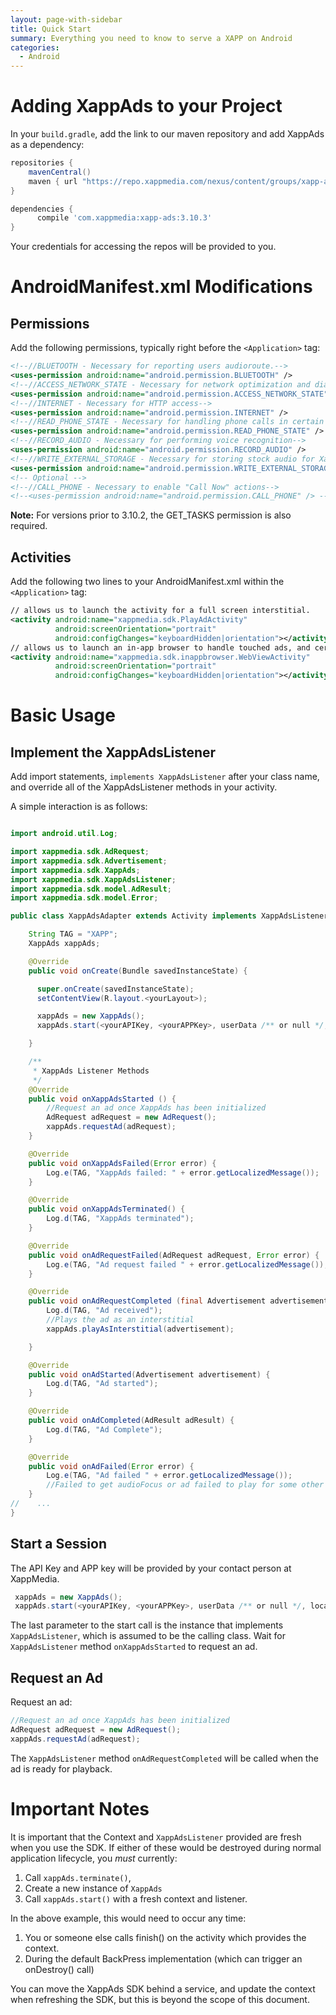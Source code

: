 ```yaml
---
layout: page-with-sidebar
title: Quick Start
summary: Everything you need to know to serve a XAPP on Android
categories:
  - Android
---
```


# Adding XappAds to your Project

In your `build.gradle`, add the link to our maven repository and add XappAds as a dependency:

```groovy
repositories {
    mavenCentral()
    maven { url "https://repo.xappmedia.com/nexus/content/groups/xapp-android/" }
}

dependencies {
      compile 'com.xappmedia:xapp-ads:3.10.3'
}

```

Your credentials for accessing the repos will be provided to you.

# AndroidManifest.xml Modifications

## Permissions

Add the following permissions, typically right before the `<Application>` tag:

```xml
<!--//BLUETOOTH - Necessary for reporting users audioroute.-->
<uses-permission android:name="android.permission.BLUETOOTH" />
<!--//ACCESS_NETWORK_STATE - Necessary for network optimization and diagnostics.-->
<uses-permission android:name="android.permission.ACCESS_NETWORK_STATE" />
<!--//INTERNET - Necessary for HTTP access-->
<uses-permission android:name="android.permission.INTERNET" />
<!--//READ_PHONE_STATE - Necessary for handling phone calls in certain situations-->
<uses-permission android:name="android.permission.READ_PHONE_STATE" />
<!--//RECORD_AUDIO - Necessary for performing voice recognition-->
<uses-permission android:name="android.permission.RECORD_AUDIO" />
<!--//WRITE_EXTERNAL_STORAGE - Necessary for storing stock audio for XappAds on certain devices-->
<uses-permission android:name="android.permission.WRITE_EXTERNAL_STORAGE"/>
<!-- Optional -->
<!--//CALL_PHONE - Necessary to enable "Call Now" actions-->
<!--<uses-permission android:name="android.permission.CALL_PHONE" /> -->
```
<div class="alert alert-info" role="alert">
  <b>Note:</b> For versions prior to 3.10.2, the GET_TASKS permission is also required.
</div>

## Activities

Add the following two lines to your AndroidManifest.xml within the `<Application>` tag:

```xml
// allows us to launch the activity for a full screen interstitial.
<activity android:name="xappmedia.sdk.PlayAdActivity"
          android:screenOrientation="portrait"
          android:configChanges="keyboardHidden|orientation"></activity>
// allows us to launch an in-app browser to handle touched ads, and certain ad actions.
<activity android:name="xappmedia.sdk.inappbrowser.WebViewActivity"
          android:screenOrientation="portrait"
          android:configChanges="keyboardHidden|orientation"></activity>
```

# Basic Usage

## Implement the XappAdsListener

Add import statements, `implements XappAdsListener` after your class name, and override all of the XappAdsListener methods in your activity.  

A simple interaction is as follows:

```java

import android.util.Log;

import xappmedia.sdk.AdRequest;
import xappmedia.sdk.Advertisement;
import xappmedia.sdk.XappAds;
import xappmedia.sdk.XappAdsListener;
import xappmedia.sdk.model.AdResult;
import xappmedia.sdk.model.Error;

public class XappAdsAdapter extends Activity implements XappAdsListener {

    String TAG = "XAPP";
    XappAds xappAds;

    @Override
    public void onCreate(Bundle savedInstanceState) {

      super.onCreate(savedInstanceState);
      setContentView(R.layout.<yourLayout>);

      xappAds = new XappAds();
      xappAds.start(<yourAPIKey, <yourAPPKey>, userData /** or null */, location /** or null */, <yourContext>, <yourXappAdsListener>);

    }

    /**
     * XappAds Listener Methods
     */
    @Override
    public void onXappAdsStarted () {
        //Request an ad once XappAds has been initialized
        AdRequest adRequest = new AdRequest();
        xappAds.requestAd(adRequest);
    }

    @Override
    public void onXappAdsFailed(Error error) {
        Log.e(TAG, "XappAds failed: " + error.getLocalizedMessage());
    }

    @Override
    public void onXappAdsTerminated() {
        Log.d(TAG, "XappAds terminated");
    }

    @Override
    public void onAdRequestFailed(AdRequest adRequest, Error error) {
        Log.e(TAG, "Ad request failed " + error.getLocalizedMessage());
    }

    @Override
    public void onAdRequestCompleted (final Advertisement advertisement) {
        Log.d(TAG, "Ad received");
        //Plays the ad as an interstitial
        xappAds.playAsInterstitial(advertisement);

    }

    @Override
    public void onAdStarted(Advertisement advertisement) {
        Log.d(TAG, "Ad started");
    }

    @Override
    public void onAdCompleted(AdResult adResult) {
        Log.d(TAG, "Ad Complete");
    }

    @Override
    public void onAdFailed(Error error) {
        Log.e(TAG, "Ad failed " + error.getLocalizedMessage());
        //Failed to get audioFocus or ad failed to play for some other reason described in the error message
    }
//    ...
}  
```

## Start a Session

The API Key and APP key will be provided by your contact person at XappMedia.

```java
 xappAds = new XappAds();
 xappAds.start(<yourAPIKey, <yourAPPKey>, userData /** or null */, location /** or null */, <yourContext>, <yourXappAdsListener>);
```

The last parameter to the start call is the instance that implements `XappAdsListener`, which is assumed to be the calling class.  Wait for `XappAdsListener` method `onXappAdsStarted` to request an ad.

## Request an Ad

Request an ad:

```java
//Request an ad once XappAds has been initialized
AdRequest adRequest = new AdRequest();
xappAds.requestAd(adRequest);
```

The `XappAdsListener` method `onAdRequestCompleted` will be called when the ad is ready for playback.

# Important Notes

It is important that the Context and `XappAdsListener` provided are
fresh when you use the SDK. If either of these would be destroyed
during normal application lifecycle, you *must* currently:

1. Call `xappAds.terminate()`,
1. Create a new instance of `XappAds`
1. Call `xappAds.start()` with a fresh context and listener.

In the above example, this would need to occur any time:

1. You or someone else calls finish() on the activity which
   provides the context.
2. During the default BackPress implementation (which can
   trigger an onDestroy() call)

You can move the XappAds SDK behind a service, and update the
context when refreshing the SDK, but this is beyond the scope of this document.
